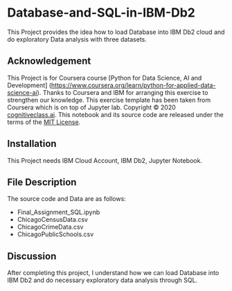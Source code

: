 # Database-and-SQL-in-IBM-Db2

This Project provides the idea how to load Database into IBM Db2 cloud and do exploratory Data analysis with three datasets. 


## Acknowledgement
This Project is for Coursera course [Python for Data Science, AI and Development] (https://www.coursera.org/learn/python-for-applied-data-science-ai). 
Thanks to Coursera and IBM for arranging this exercise to strengthen our knowledge. This exercise template has been taken from Coursera which is on top of Jupyter lab.
Copyright © 2020 [cognitiveclass.ai](cognitiveclass.ai?utm_source=bducopyrightlink&utm_medium=dswb&utm_campaign=bdu). This notebook and its source code are released under the terms of the [MIT License](https://bigdatauniversity.com/mit-license?utm_medium=Exinfluencer&utm_source=Exinfluencer&utm_content=000026UJ&utm_term=10006555&utm_id=NA-SkillsNetwork-Channel-SkillsNetworkCoursesIBMDeveloperSkillsNetworkDB0201ENSkillsNetwork20127838-2021-01-01&cm_mmc=Email_Newsletter-\_-Developer_Ed%2BTech-\_-WW_WW-\_-SkillsNetwork-Courses-IBMDeveloperSkillsNetwork-DB0201EN-SkillsNetwork-20127838&cm_mmca1=000026UJ&cm_mmca2=10006555&cm_mmca3=M12345678&cvosrc=email.Newsletter.M12345678&cvo_campaign=000026UJ).



## Installation
This Project needs IBM Cloud Account, IBM Db2, Jupyter Notebook.

## File Description
The source code and Data are as follows:
- Final_Assignment_SQL.ipynb
- ChicagoCensusData.csv
- ChicagoCrimeData.csv
- ChicagoPublicSchools.csv

## Discussion
After completing this project, I understand how we can load Database into IBM Db2 and do necessary exploratory data analysis through SQL.
